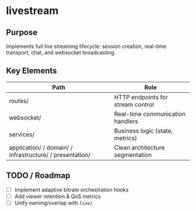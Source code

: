 # livestream

## Purpose
Implements full live streaming lifecycle: session creation, real-time transport, chat, and websocket broadcasting.

## Key Elements
| Path | Role |
|------|------|
| routes/ | HTTP endpoints for stream control |
| websocket/ | Real-time communication handlers |
| services/ | Business logic (state, metrics) |
| application/ / domain/ / infrastructure/ / presentation/ | Clean architecture segmentation |

## TODO / Roadmap
- [ ] Implement adaptive bitrate orchestration hooks
- [ ] Add viewer retention & QoS metrics
- [ ] Unify naming/overlap with `live/`
